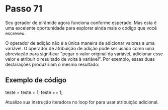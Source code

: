 # Passo 71

Seu gerador de pirâmide agora funciona conforme esperado. Mas esta é uma excelente oportunidade para explorar ainda mais o código que você escreveu.

O operador de adição não é a única maneira de adicionar valores a uma variável. O operador de atribuição de adição pode ser usado como uma abreviação para significar "pegar o valor original da variável, adicionar esse valor e atribuir o resultado de volta à variável". Por exemplo, essas duas declarações produziriam o mesmo resultado:

## Exemplo de código

teste = teste + 1;
teste += 1;

Atualize sua instrução iteradora no loop for para usar atribuição adicional.